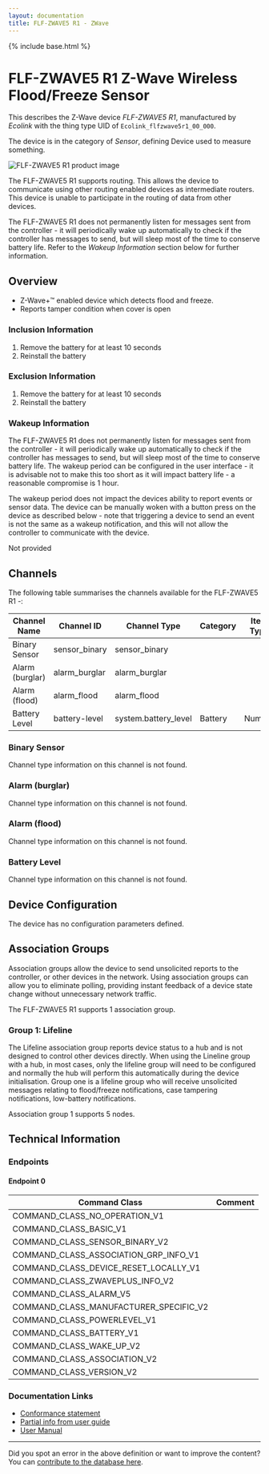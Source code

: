 ```yaml
---
layout: documentation
title: FLF-ZWAVE5 R1 - ZWave
---
```


{% include base.html %}

# FLF-ZWAVE5 R1 Z-Wave Wireless Flood/Freeze Sensor
This describes the Z-Wave device *FLF-ZWAVE5 R1*, manufactured by *Ecolink* with the thing type UID of ```Ecolink_flfzwave5r1_00_000```.

The device is in the category of *Sensor*, defining Device used to measure something.

![FLF-ZWAVE5 R1 product image](https://opensmarthouse.org/assets/zwave/attachments/744/ZWAVE5.png)


The FLF-ZWAVE5 R1 supports routing. This allows the device to communicate using other routing enabled devices as intermediate routers.  This device is unable to participate in the routing of data from other devices.

The FLF-ZWAVE5 R1 does not permanently listen for messages sent from the controller - it will periodically wake up automatically to check if the controller has messages to send, but will sleep most of the time to conserve battery life. Refer to the *Wakeup Information* section below for further information.

## Overview

  * Z-Wave+™ enabled device which detects flood and freeze.
  * Reports tamper condition when cover is open

### Inclusion Information

  1. Remove the battery for at least 10 seconds
  2. Reinstall the battery

### Exclusion Information

  1. Remove the battery for at least 10 seconds
  2. Reinstall the battery

### Wakeup Information

The FLF-ZWAVE5 R1 does not permanently listen for messages sent from the controller - it will periodically wake up automatically to check if the controller has messages to send, but will sleep most of the time to conserve battery life. The wakeup period can be configured in the user interface - it is advisable not to make this too short as it will impact battery life - a reasonable compromise is 1 hour.

The wakeup period does not impact the devices ability to report events or sensor data. The device can be manually woken with a button press on the device as described below - note that triggering a device to send an event is not the same as a wakeup notification, and this will not allow the controller to communicate with the device.


Not provided

## Channels

The following table summarises the channels available for the FLF-ZWAVE5 R1 -:

| Channel Name | Channel ID | Channel Type | Category | Item Type |
|--------------|------------|--------------|----------|-----------|
| Binary Sensor | sensor_binary | sensor_binary |  |  | 
| Alarm (burglar) | alarm_burglar | alarm_burglar |  |  | 
| Alarm (flood) | alarm_flood | alarm_flood |  |  | 
| Battery Level | battery-level | system.battery_level | Battery | Number |

### Binary Sensor
Channel type information on this channel is not found.

### Alarm (burglar)
Channel type information on this channel is not found.

### Alarm (flood)
Channel type information on this channel is not found.

### Battery Level
Channel type information on this channel is not found.



## Device Configuration

The device has no configuration parameters defined.

## Association Groups

Association groups allow the device to send unsolicited reports to the controller, or other devices in the network. Using association groups can allow you to eliminate polling, providing instant feedback of a device state change without unnecessary network traffic.

The FLF-ZWAVE5 R1 supports 1 association group.

### Group 1: Lifeline

The Lifeline association group reports device status to a hub and is not designed to control other devices directly. When using the Lineline group with a hub, in most cases, only the lifeline group will need to be configured and normally the hub will perform this automatically during the device initialisation.
Group one is a lifeline group who will receive unsolicited messages relating to flood/freeze notifications, case tampering notifications, low-battery notifications.

Association group 1 supports 5 nodes.

## Technical Information

### Endpoints

#### Endpoint 0

| Command Class | Comment |
|---------------|---------|
| COMMAND_CLASS_NO_OPERATION_V1| |
| COMMAND_CLASS_BASIC_V1| |
| COMMAND_CLASS_SENSOR_BINARY_V2| |
| COMMAND_CLASS_ASSOCIATION_GRP_INFO_V1| |
| COMMAND_CLASS_DEVICE_RESET_LOCALLY_V1| |
| COMMAND_CLASS_ZWAVEPLUS_INFO_V2| |
| COMMAND_CLASS_ALARM_V5| |
| COMMAND_CLASS_MANUFACTURER_SPECIFIC_V2| |
| COMMAND_CLASS_POWERLEVEL_V1| |
| COMMAND_CLASS_BATTERY_V1| |
| COMMAND_CLASS_WAKE_UP_V2| |
| COMMAND_CLASS_ASSOCIATION_V2| |
| COMMAND_CLASS_VERSION_V2| |

### Documentation Links

* [Conformance statement](https://www.opensmarthouse.org/zwavedatabase/744/pics.pdf)
* [Partial info from user guide](https://www.opensmarthouse.org/zwavedatabase/744/ecolink-data.pdf)
* [User Manual](https://www.opensmarthouse.org/zwavedatabase/744/Z-Wave-Plus-Wireless-Flood-Sensor-with-a-Probe-FLF-ZWAVE5-V5.pdf)

---

Did you spot an error in the above definition or want to improve the content?
You can [contribute to the database here](https://www.opensmarthouse.org/zwavedatabase/744).
